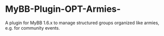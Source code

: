 # MyBB-Plugin-OPT-Armies-
A plugin for MyBB 1.6.x to manage structured groups organized like armies, e.g. for community events.

